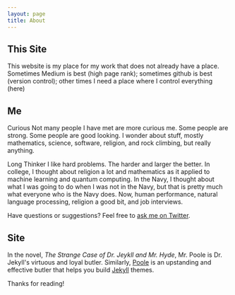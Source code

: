 ```yaml
---
layout: page
title: About
---
```

## This Site

This website is my place for my work that does not already have a place. Sometimes Medium is best (high page rank); sometimes github is best (version control); other times I need a place where I control everything (here)

## Me

Curious
Not many people I have met are more curious me. Some people are strong. Some people are good looking. I wonder about stuff, mostly mathematics, science, software, religion, and rock climbing, but really anything.

Long Thinker
I like hard problems. The harder and larger the better. In college, I thought about religion a lot and mathematics as it applied to machine learning and quantum computing. In the Navy, I thought about what I was going to do when I was not in the Navy, but that is pretty much what everyone who is the Navy does. Now, human performance, natural language processing, religion a good bit, and job interviews.

Have questions or suggestions? Feel free to [ask me on Twitter](https://twitter.com/Rowlando_13).

## Site 

In the novel, *The Strange Case of Dr. Jeykll and Mr. Hyde*, Mr. Poole is Dr. Jekyll's virtuous and loyal butler. Similarly, [Poole](http://lanyon.getpoole.com) is an upstanding and effective butler that helps you build [Jekyll](https://jekyllrb.com) themes.

Thanks for reading!
